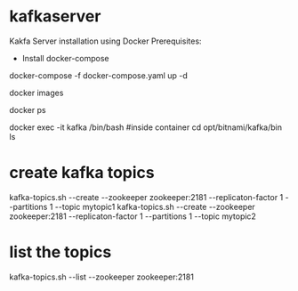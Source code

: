 # kafkaserver

Kakfa Server installation using Docker
Prerequisites:
   - Install docker-compose

docker-compose -f docker-compose.yaml up -d

docker images

docker ps

docker exec -it kafka /bin/bash
#inside container
  cd opt/bitnami/kafka/bin
  ls
  # create kafka topics
  kafka-topics.sh --create --zookeeper zookeeper:2181 --replicaton-factor 1 --partitions 1 --topic mytopic1
  kafka-topics.sh --create --zookeeper zookeeper:2181 --replicaton-factor 1 --partitions 1 --topic mytopic2
  # list the topics
  kafka-topics.sh --list --zookeeper zookeeper:2181

